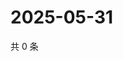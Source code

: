 # 2025-05-31

共 0 条

<!-- BEGIN ZHIHUQUESTIONS -->
<!-- 最后更新时间 Sat May 31 2025 07:10:54 GMT+0800 (China Standard Time) -->

<!-- END ZHIHUQUESTIONS -->
